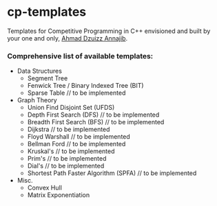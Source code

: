 # cp-templates
Templates for Competitive Programming in C++ envisioned and built by your one and only, [Ahmad Dzuizz Annajib](https://dzuizz.com/).

### Comprehensive list of available templates:
- Data Structures
    - Segment Tree
    - Fenwick Tree / Binary Indexed Tree (BIT)
    - Sparse Table                             // to be implemented
- Graph Theory
    - Union Find Disjoint Set (UFDS)
    - Depth First Search (DFS)                 // to be implemented
    - Breadth First Search (BFS)               // to be implemented
    - Dijkstra                                 // to be implemented
    - Floyd Warshall                           // to be implemented
    - Bellman Ford                             // to be implemented
    - Kruskal's                                // to be implemented
    - Prim's                                   // to be implemented
    - Dial's                                   // to be implemented
    - Shortest Path Faster Algorithm (SPFA)    // to be implemented
- Misc.
    - Convex Hull
    - Matrix Exponentiation